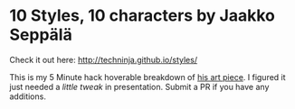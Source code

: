 10 Styles, 10 characters by Jaakko Seppälä
======

Check it out here: http://techninja.github.io/styles/


This is my 5 Minute hack hoverable breakdown of [his art piece](http://malinen.info/malinen/100characters/).
I figured it just needed a _little tweak_ in presentation. Submit a PR if you have any additions.
